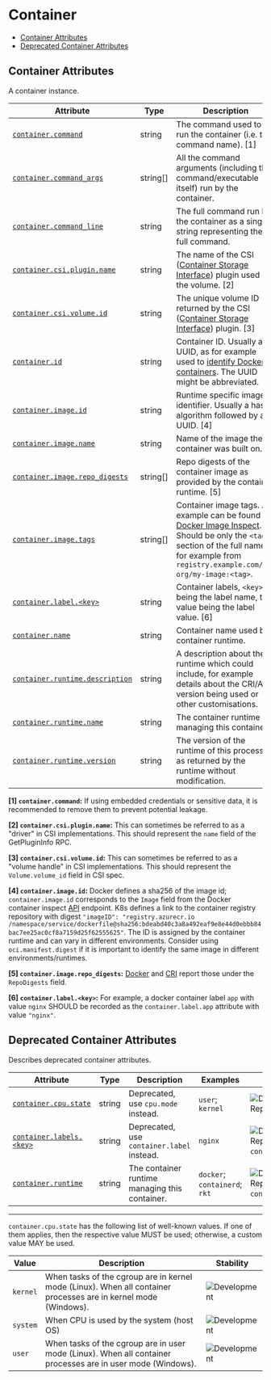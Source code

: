 <!-- NOTE: THIS FILE IS AUTOGENERATED. DO NOT EDIT BY HAND. -->
<!-- see templates/registry/markdown/attribute_namespace.md.j2 -->

# Container

- [Container Attributes](#container-attributes)
- [Deprecated Container Attributes](#deprecated-container-attributes)

## Container Attributes

A container instance.

| Attribute | Type | Description | Examples | Stability |
|---|---|---|---|---|
| <a id="container-command" href="#container-command">`container.command`</a> | string | The command used to run the container (i.e. the command name). [1] | `otelcontribcol` | ![Development](https://img.shields.io/badge/-development-blue) |
| <a id="container-command-args" href="#container-command-args">`container.command_args`</a> | string[] | All the command arguments (including the command/executable itself) run by the container. | `["otelcontribcol", "--config", "config.yaml"]` | ![Development](https://img.shields.io/badge/-development-blue) |
| <a id="container-command-line" href="#container-command-line">`container.command_line`</a> | string | The full command run by the container as a single string representing the full command. | `otelcontribcol --config config.yaml` | ![Development](https://img.shields.io/badge/-development-blue) |
| <a id="container-csi-plugin-name" href="#container-csi-plugin-name">`container.csi.plugin.name`</a> | string | The name of the CSI ([Container Storage Interface](https://github.com/container-storage-interface/spec)) plugin used by the volume. [2] | `pd.csi.storage.gke.io` | ![Development](https://img.shields.io/badge/-development-blue) |
| <a id="container-csi-volume-id" href="#container-csi-volume-id">`container.csi.volume.id`</a> | string | The unique volume ID returned by the CSI ([Container Storage Interface](https://github.com/container-storage-interface/spec)) plugin. [3] | `projects/my-gcp-project/zones/my-gcp-zone/disks/my-gcp-disk` | ![Development](https://img.shields.io/badge/-development-blue) |
| <a id="container-id" href="#container-id">`container.id`</a> | string | Container ID. Usually a UUID, as for example used to [identify Docker containers](https://docs.docker.com/engine/containers/run/#container-identification). The UUID might be abbreviated. | `a3bf90e006b2` | ![Development](https://img.shields.io/badge/-development-blue) |
| <a id="container-image-id" href="#container-image-id">`container.image.id`</a> | string | Runtime specific image identifier. Usually a hash algorithm followed by a UUID. [4] | `sha256:19c92d0a00d1b66d897bceaa7319bee0dd38a10a851c60bcec9474aa3f01e50f` | ![Development](https://img.shields.io/badge/-development-blue) |
| <a id="container-image-name" href="#container-image-name">`container.image.name`</a> | string | Name of the image the container was built on. | `gcr.io/opentelemetry/operator` | ![Development](https://img.shields.io/badge/-development-blue) |
| <a id="container-image-repo-digests" href="#container-image-repo-digests">`container.image.repo_digests`</a> | string[] | Repo digests of the container image as provided by the container runtime. [5] | `["example@sha256:afcc7f1ac1b49db317a7196c902e61c6c3c4607d63599ee1a82d702d249a0ccb", "internal.registry.example.com:5000/example@sha256:b69959407d21e8a062e0416bf13405bb2b71ed7a84dde4158ebafacfa06f5578"]` | ![Development](https://img.shields.io/badge/-development-blue) |
| <a id="container-image-tags" href="#container-image-tags">`container.image.tags`</a> | string[] | Container image tags. An example can be found in [Docker Image Inspect](https://docs.docker.com/engine/api/v1.43/). Should be only the `<tag>` section of the full name for example from `registry.example.com/my-org/my-image:<tag>`. | `["v1.27.1", "3.5.7-0"]` | ![Development](https://img.shields.io/badge/-development-blue) |
| <a id="container-label" href="#container-label">`container.label.<key>`</a> | string | Container labels, `<key>` being the label name, the value being the label value. [6] | `nginx` | ![Development](https://img.shields.io/badge/-development-blue) |
| <a id="container-name" href="#container-name">`container.name`</a> | string | Container name used by container runtime. | `opentelemetry-autoconf` | ![Development](https://img.shields.io/badge/-development-blue) |
| <a id="container-runtime-description" href="#container-runtime-description">`container.runtime.description`</a> | string | A description about the runtime which could include, for example details about the CRI/API version being used or other customisations. | `docker://19.3.1 - CRI: 1.22.0` | ![Development](https://img.shields.io/badge/-development-blue) |
| <a id="container-runtime-name" href="#container-runtime-name">`container.runtime.name`</a> | string | The container runtime managing this container. | `docker`; `containerd`; `rkt` | ![Development](https://img.shields.io/badge/-development-blue) |
| <a id="container-runtime-version" href="#container-runtime-version">`container.runtime.version`</a> | string | The version of the runtime of this process, as returned by the runtime without modification. | `1.0.0` | ![Development](https://img.shields.io/badge/-development-blue) |

**[1] `container.command`:** If using embedded credentials or sensitive data, it is recommended to remove them to prevent potential leakage.

**[2] `container.csi.plugin.name`:** This can sometimes be referred to as a "driver" in CSI implementations. This should represent the `name` field of the GetPluginInfo RPC.

**[3] `container.csi.volume.id`:** This can sometimes be referred to as a "volume handle" in CSI implementations. This should represent the `Volume.volume_id` field in CSI spec.

**[4] `container.image.id`:** Docker defines a sha256 of the image id; `container.image.id` corresponds to the `Image` field from the Docker container inspect [API](https://docs.docker.com/engine/api/v1.43/) endpoint.
K8s defines a link to the container registry repository with digest `"imageID": "registry.azurecr.io /namespace/service/dockerfile@sha256:bdeabd40c3a8a492eaf9e8e44d0ebbb84bac7ee25ac0cf8a7159d25f62555625"`.
The ID is assigned by the container runtime and can vary in different environments. Consider using `oci.manifest.digest` if it is important to identify the same image in different environments/runtimes.

**[5] `container.image.repo_digests`:** [Docker](https://docs.docker.com/engine/api/v1.43/) and [CRI](https://github.com/kubernetes/cri-api/blob/c75ef5b473bbe2d0a4fc92f82235efd665ea8e9f/pkg/apis/runtime/v1/api.proto#L1237-L1238) report those under the `RepoDigests` field.

**[6] `container.label.<key>`:** For example, a docker container label `app` with value `nginx` SHOULD be recorded as the `container.label.app` attribute with value `"nginx"`.

## Deprecated Container Attributes

Describes deprecated container attributes.

| Attribute | Type | Description | Examples | Stability |
|---|---|---|---|---|
| <a id="container-cpu-state" href="#container-cpu-state">`container.cpu.state`</a> | string | Deprecated, use `cpu.mode` instead. | `user`; `kernel` | ![Deprecated](https://img.shields.io/badge/-deprecated-red)<br>Replaced by `cpu.mode`. |
| <a id="container-labels" href="#container-labels">`container.labels.<key>`</a> | string | Deprecated, use `container.label` instead. | `nginx` | ![Deprecated](https://img.shields.io/badge/-deprecated-red)<br>Replaced by `container.label`. |
| <a id="container-runtime" href="#container-runtime">`container.runtime`</a> | string | The container runtime managing this container. | `docker`; `containerd`; `rkt` | ![Deprecated](https://img.shields.io/badge/-deprecated-red)<br>Replaced by `container.runtime.name`. |

---

`container.cpu.state` has the following list of well-known values. If one of them applies, then the respective value MUST be used; otherwise, a custom value MAY be used.

| Value  | Description | Stability |
|---|---|---|
| `kernel` | When tasks of the cgroup are in kernel mode (Linux). When all container processes are in kernel mode (Windows). | ![Development](https://img.shields.io/badge/-development-blue) |
| `system` | When CPU is used by the system (host OS) | ![Development](https://img.shields.io/badge/-development-blue) |
| `user` | When tasks of the cgroup are in user mode (Linux). When all container processes are in user mode (Windows). | ![Development](https://img.shields.io/badge/-development-blue) |

